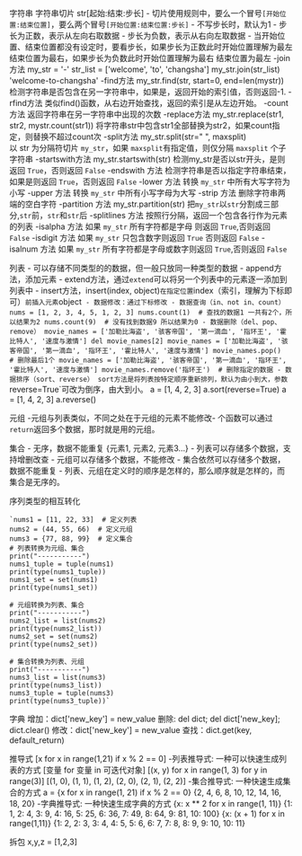 字符串
    字符串切片 str[起始:结束:步长]
        - 切片使用规则中，要么一个冒号`[开始位置:结束位置]`，要么两个冒号`[开始位置:结束位置:步长]`
        - 不写步长时，默认为1
        - 步长为正数，表示从左向右取数据
        - 步长为负数，表示从右向左取数据
        - 当开始位置、结束位置都没有设定时，要看步长，如果步长为正数此时开始位置理解为最左 结束位置为最右，如果步长为负数此时开始位置理解为最右 结束位置为最左
    -join 方法
        my_str = '-'
        str_list = ['welcome', 'to', 'changsha']
        my_str.join(str_list)
        'welcome-to-changsha'
    -find方法
        my_str.find(str, start=0, end=len(mystr))
        检测字符串是否包含在另一字符串中，如果是，返回开始的索引值，否则返回-1.
    -rfind方法
        类似find()函数，从右边开始查找，返回的索引是从左边开始。
    -count方法
        返回字符串在另一字符串中出现的次数
    -replace方法
        my_str.replace(str1, str2,  mystr.count(str1))
        将字符串str中包含str1全部替换为str2，如果count指定，则替换不超过count次
    -split方法
        my_str.split(str=" ", maxsplit)    
        以 str 为分隔符切片 `my_str`，如果 `maxsplit`有指定值，则仅分隔 `maxsplit` 个子字符串
    -startswith方法
        my_str.startswith(str)
        检测my_str是否以str开头，是则返回 `True`，否则返回 `False`
    -endswith 方法
        检测字符串是否以指定字符串结束，如果是则返回 `True`，否则返回 `False`
    -lower 方法
        转换 `my_str` 中所有大写字符为小写
    -upper 方法
        转换 `my_str` 中所有小写字母为大写
    -strip 方法
        删除字符串两端的空白字符
    -partition 方法
        my_str.partition(str)
        把`my_str`以`str`分割成三部分,`str`前，`str`和`str`后
    -splitlines 方法
        按照行分隔，返回一个包含各行作为元素的列表
    -isalpha 方法
        如果 `my_str` 所有字符都是字母 则返回 `True`,否则返回 `False`
    -isdigit 方法
        如果 `my_str` 只包含数字则返回 `True` 否则返回 `False`
    -isalnum 方法
        如果 `my_str` 所有字符都是字母或数字则返回 `True`,否则返回 `False`

列表
    - 可以存储不同类型的的数据，但一般只放同一种类型的数据
    - append方法，添加元素
    - extend方法，通过`extend`可以将另一个列表中的元素逐一添加到列表中
    - insert方法，insert(index, object)`在指定位置`index（索引，理解为下标即可）`前插入元素`object`
    - 数据修改：通过下标修改
    - 数据查询（in、not in、count）
        nums = [1, 2, 3, 4, 5, 1, 2, 3]
        nums.count(1)  # 查找的数据1 一共有2个，所以结果为2
        nums.count(9)  # 没有找到数据9 所以结果为0
    - 数据删除（del、pop、remove）
        movie_names = ['加勒比海盗', '骇客帝国', '第一滴血', '指环王', '霍比特人', '速度与激情']
        del movie_names[2]
        movie_names = ['加勒比海盗', '骇客帝国', '第一滴血', '指环王', '霍比特人', '速度与激情']
        movie_names.pop()  # 删除最后1个
        movie_names = ['加勒比海盗', '骇客帝国', '第一滴血', '指环王', '霍比特人', '速度与激情']
        movie_names.remove('指环王')  # 删除指定的数据
    - 数据排序（sort、reverse）
        sort方法是将列表按特定顺序重新排列，默认为由小到大，参数`reverse=True`可改为倒序，由大到小。
        a = [1, 4, 2, 3]
        a.sort(reverse=True)
        a = [1, 4, 2, 3]
        a.reverse()

元组
    -元组与列表类似，不同之处在于元组的元素不能修改- 个函数可以通过`return`返回多个数据，那时就是用的元组。

集合
    - 无序，数据不能重复 {元素1, 元素2, 元素3...}
    - 列表可以存储多个数据，支持增删改查
    - 元组可以存储多个数据，不能修改
    - 集合依然可以存储多个数据，数据不能重复
    - 列表、元组在定义时的顺序是怎样的，那么顺序就是怎样的，而集合是无序的。

序列类型的相互转化

    `nums1 = [11, 22, 33]  # 定义列表
    nums2 = (44, 55, 66)  # 定义元组
    nums3 = {77, 88, 99}  # 定义集合
    # 列表转换为元组、集合
    print("-----------")
    nums1_tuple = tuple(nums1)
    print(type(nums1_tuple))
    nums1_set = set(nums1)
    print(type(nums1_set))
    
    # 元组转换为列表、集合
    print("-----------")
    nums2_list = list(nums2)
    print(type(nums2_list))
    nums2_set = set(nums2)
    print(type(nums2_set))
    
    # 集合转换为列表、元组
    print("-----------")
    nums3_list = list(nums3)
    print(type(nums3_list))
    nums3_tuple = tuple(nums3)
    print(type(nums3_tuple))`

字典
    增加：dict['new_key'] = new_value
    删除: del dict; del dict['new_key]; dict.clear()
    修改：dict['new_key'] = new_value
    查找：dict.get(key, default_return)

推导式
    [x for x in range(1,21) if x % 2 == 0]
    -列表推导式: 一种可以快速生成列表的方式
        [变量 for 变量 in 可迭代对象]
        [(x, y) for x in range(1, 3) for y in range(3)]
        [(1, 0), (1, 1), (1, 2), (2, 0), (2, 1), (2, 2)]
    -集合推导式: 一种快速生成集合的方式
        a = {x for x in range(1, 21) if x % 2 == 0}
        {2, 4, 6, 8, 10, 12, 14, 16, 18, 20}
    -字典推导式: 一种快速生成字典的方式
        {x: x ** 2 for x in range(1, 11)}
        {1: 1, 2: 4, 3: 9, 4: 16, 5: 25, 6: 36, 7: 49, 8: 64, 9: 81, 10: 100}
        {x: (x + 1) for x in range(1,11)}
        {1: 2, 2: 3, 3: 4, 4: 5, 5: 6, 6: 7, 7: 8, 8: 9, 9: 10, 10: 11}

拆包
    x,y,z = [1,2,3]
    